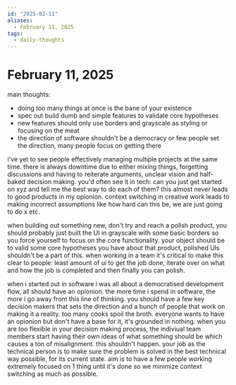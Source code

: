 ```yaml
---
id: "2025-02-11"
aliases:
  - February 11, 2025
tags:
  - daily-thoughts
---
```


# February 11, 2025

main thoughts:
- doing too many things at once is the bane of your existence
- spec out build dumb and simple features to validate core hypotheses
- new features should only use borders and grayscale as styling or focusing on the meat
- the direction of software shouldn't be a democracy or few people set the direction, many people focus on getting there

i've yet to see people effectively managing multiple projects at the same time. there is always downtime due to either mixing things, forgetting discussions and having to reiterate arguments, unclear vision and half-baked decision making. you'd often see it in tech: can you just get started on xyz and tell me the best way to do each of them? this almost never leads to good products in my opionion. context switching in creative work leads to making incorrect assumptions like how hard can this be, we are just going to do x etc. 

when building out something new, don't try and reach a polish product, you should probably just built the UI in grayscale with some basic borders so you force yourself to focus on the core functionality. your object should be to valid some core hypotheses you have about that product, polished UIs shouldn't be a part of this. when working in a team it's critical to make this clear to people: least amount of ui to get the job done, iterate over on what and how the job is completed and then finally you can polish.

when i started out in software i was all about a democratised development flow, all should have an opionion. the more time i spend in software, the more i go away from this line of thinking. you should have a few key decision makers that sets the direction and a bunch of people that work on making it a reality. too many cooks spoil the broth. everyone wants to have an opionion but don't have a base for it, it's grounded in nothing. when you are too flexible in your decision making process, the indiviual team members start having their own ideas of what something should be which causes a ton of misalignment. this shouldn't happen. your job as the technical person is to make sure the problem is solved in the best technical way possible, for its current state. aim is to have a few people working extremely focused on 1 thing until it's done so we minimize context switching as much as possible.
